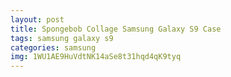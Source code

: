```yaml
---
layout: post
title: Spongebob Collage Samsung Galaxy S9 Case
tags: samsung galaxy s9
categories: samsung
img: 1WU1AE9HuVdtNK14aSe8t31hqd4qK9tyq
---
```

